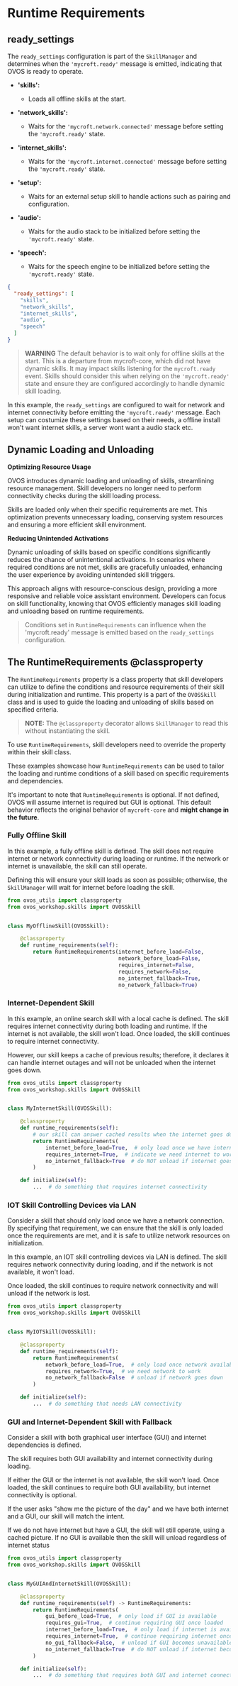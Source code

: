 # Runtime Requirements



## ready_settings

The `ready_settings` configuration is part of the `SkillManager` and determines when the `'mycroft.ready'` message is
emitted, indicating that OVOS is ready to operate.

- **'skills':**
    - Loads all offline skills at the start.

- **'network_skills':**
    - Waits for the `'mycroft.network.connected'` message before setting the `'mycroft.ready'` state.

- **'internet_skills':**
    - Waits for the `'mycroft.internet.connected'` message before setting the `'mycroft.ready'` state.

- **'setup':**
    - Waits for an external setup skill to handle actions such as pairing and configuration. 

- **'audio':**
    - Waits for the audio stack to be initialized before setting the `'mycroft.ready'` state.

- **'speech':**
    - Waits for the speech engine to be initialized before setting the `'mycroft.ready'` state.

```json
{
  "ready_settings": [
    "skills",
    "network_skills",
    "internet_skills",
    "audio",
    "speech"
  ]
}
```

> **WARNING** The default behavior is to wait only for offline skills at the start. This is a departure from mycroft-core, which did not have dynamic skills. It may impact skills listening for the `mycroft.ready` event. Skills should consider this when relying on the `'mycroft.ready'` state and ensure they are configured accordingly to handle dynamic skill loading.

In this example, the `ready_settings` are configured to wait for network and internet connectivity before emitting
the `'mycroft.ready'` message. Each setup can costumize these settings based on their needs, a offline install won't
want internet skills, a server wont want a audio stack etc.

## Dynamic Loading and Unloading

**Optimizing Resource Usage**

OVOS introduces dynamic loading and unloading of skills, streamlining resource management. Skill developers no longer need to perform connectivity checks during the skill loading process.

Skills are loaded only when their specific requirements are met. This optimization prevents unnecessary loading, conserving system resources and ensuring a more efficient skill environment.

**Reducing Unintended Activations**

Dynamic unloading of skills based on specific conditions significantly reduces the chance of unintentional activations. In scenarios where required conditions are not met, skills are gracefully unloaded, enhancing the user experience by avoiding unintended skill triggers.

This approach aligns with resource-conscious design, providing a more responsive and reliable voice assistant environment. Developers can focus on skill functionality, knowing that OVOS efficiently manages skill loading and unloading based on runtime requirements.

> Conditions set in `RuntimeRequirements` can influence when the 'mycroft.ready' message is emitted based on the `ready_settings` configuration.

## The RuntimeRequirements @classproperty

The `RuntimeRequirements` property is a class property that skill developers can utilize to define the conditions and
resource requirements of their skill during initialization and runtime. This property is a part of the `OVOSSkill` class
and is used to guide the loading and unloading of skills based on specified criteria.

> **NOTE:** The `@classproperty` decorator allows `SkillManager` to read this without instantiating the skill.

To use `RuntimeRequirements`, skill developers need to override the property within their skill class.

These examples showcase how `RuntimeRequirements` can be used to tailor the loading and runtime conditions of a skill
based on specific requirements and dependencies.

It's important to note that `RuntimeRequirements` is optional. If not defined, OVOS will assume internet is required but GUI is optional. This default behavior reflects the original behavior of `mycroft-core` and **might change in the future**.

### Fully Offline Skill

In this example, a fully offline skill is defined. The skill does not require internet or network connectivity during
loading or runtime. If the network or internet is unavailable, the skill can still operate.

Defining this will ensure your skill loads as soon as possible; otherwise, the `SkillManager` will wait for internet before loading the skill.

```python
from ovos_utils import classproperty
from ovos_workshop.skills import OVOSSkill


class MyOfflineSkill(OVOSSkill):

    @classproperty
    def runtime_requirements(self):
        return RuntimeRequirements(internet_before_load=False,
                                   network_before_load=False,
                                   requires_internet=False,
                                   requires_network=False,
                                   no_internet_fallback=True,
                                   no_network_fallback=True)
```

### Internet-Dependent Skill

In this example, an online search skill with a local cache is defined. The skill requires internet connectivity during
both loading and runtime. If the internet is not available, the skill won't load. Once loaded, the skill continues to
require internet connectivity.

However, our skill keeps a cache of previous results; therefore, it declares it can handle internet outages and will not
be unloaded when the internet goes down.

```python
from ovos_utils import classproperty
from ovos_workshop.skills import OVOSSkill


class MyInternetSkill(OVOSSkill):

    @classproperty
    def runtime_requirements(self):
        # our skill can answer cached results when the internet goes down
        return RuntimeRequirements(
            internet_before_load=True,  # only load once we have internet
            requires_internet=True,  # indicate we need internet to work
            no_internet_fallback=True  # do NOT unload if internet goes down
        )

    def initialize(self):
        ...  # do something that requires internet connectivity
```

### IOT Skill Controlling Devices via LAN

Consider a skill that should only load once we have a network connection.
By specifying that requirement, we can ensure that the skill is only loaded once the requirements are met, and it is
safe to utilize network resources on initialization.

In this example, an IOT skill controlling devices via LAN is defined. The skill requires network connectivity during
loading, and if the network is not available, it won't load.

Once loaded, the skill continues to require network connectivity and will unload if the network is lost.

```python
from ovos_utils import classproperty
from ovos_workshop.skills import OVOSSkill


class MyIOTSkill(OVOSSkill):

    @classproperty
    def runtime_requirements(self):
        return RuntimeRequirements(
            network_before_load=True,  # only load once network available
            requires_network=True,  # we need network to work
            no_network_fallback=False  # unload if network goes down
        )

    def initialize(self):
        ...  # do something that needs LAN connectivity
```

### GUI and Internet-Dependent Skill with Fallback

Consider a skill with both graphical user interface (GUI) and internet dependencies is defined.

The skill requires both GUI availability and internet connectivity during loading.

If either the GUI or the internet is not available, the skill won't load. Once loaded, the skill continues to require
both GUI availability, but internet connectivity is optional.

If the user asks "show me the picture of the day" and we have both internet and a GUI, our skill will match the intent.

If we do not have internet but have a GUI, the skill will still operate, using a cached picture. If no GUI is available then the skill will unload regardless of internet status

```python
from ovos_utils import classproperty
from ovos_workshop.skills import OVOSSkill


class MyGUIAndInternetSkill(OVOSSkill):

    @classproperty
    def runtime_requirements(self) -> RuntimeRequirements:
        return RuntimeRequirements(
            gui_before_load=True,  # only load if GUI is available
            requires_gui=True,  # continue requiring GUI once loaded
            internet_before_load=True,  # only load if internet is available
            requires_internet=True,  # continue requiring internet once loaded
            no_gui_fallback=False,  # unload if GUI becomes unavailable
            no_internet_fallback=True  # do NOT unload if internet becomes unavailable, use cached picture
        )

    def initialize(self):
        ...  # do something that requires both GUI and internet connectivity
```
